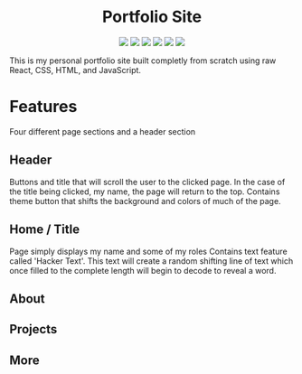 <h1 align="center">
  <br>
  Portfolio Site
  <br>
</h1>

<div align="center">
  <img src='https://img.shields.io/badge/JavaScript-F7DF1E?style=for-the-badge&logo=javascript&logoColor=black' />
  <img src='https://img.shields.io/badge/HTML5-E34F26?style=for-the-badge&logo=html5&logoColor=white' />
  <img src='https://img.shields.io/badge/CSS3-1572B6?style=for-the-badge&logo=css3&logoColor=white' />
  <img src='https://img.shields.io/badge/React-20232A?style=for-the-badge&logo=react&logoColor=61DAFB' />
  <img src='https://img.shields.io/badge/Node.js-43853D?style=for-the-badge&logo=node.js&logoColor=white' />
  <img src='https://img.shields.io/badge/Express.js-404D59?style=for-the-badge' />
</div>

This is my personal portfolio site built completly from scratch using raw React, CSS, HTML, and JavaScript.

# Features
Four different page sections and a header section

## Header
Buttons and title that will scroll the user to the clicked page.
In the case of the title being clicked, my name, the page will return to the top.
Contains theme button that shifts the background and colors of much of the page.

## Home / Title
Page simply displays my name and some of my roles
Contains text feature called 'Hacker Text'. This text will create a random shifting line of text which once filled to the complete length will begin to decode to reveal a word.

## About


## Projects


## More
